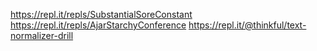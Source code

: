 https://repl.it/repls/SubstantialSoreConstant
https://repl.it/repls/AjarStarchyConference
https://repl.it/@thinkful/text-normalizer-drill
